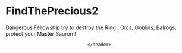 # FindThePrecious2
Dangerous Fellowship try to destroy the Ring : Orcs, Goblins, Balrogs, protect your Master Sauron !

<!DOCTYPE html>
<html>
  <head>
    <meta charset="utf-8" />
    <title>Find The Precious</title>
  </head>
  
  <body>
    <header>
      
    </header>
  </body>
</html>
